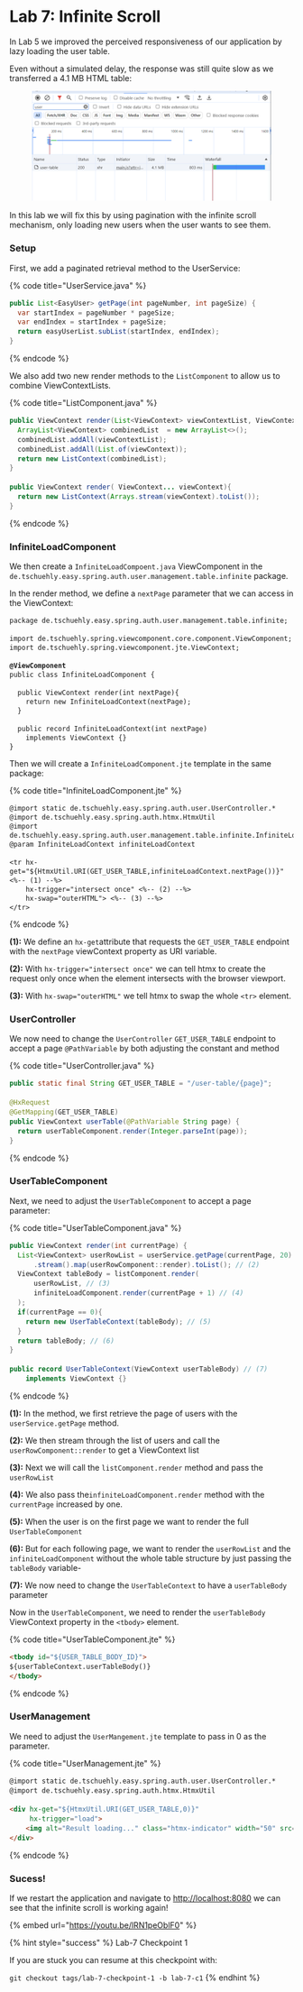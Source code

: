 # Lab 7: Infinite Scroll

In Lab 5 we improved the perceived responsiveness of our application by lazy loading the user table.

Even without a simulated delay, the response was still quite slow as we transferred a 4.1 MB HTML table:&#x20;

<figure><img src="../.gitbook/assets/image.png" alt=""><figcaption></figcaption></figure>

In this lab we will fix this by using pagination with the infinite scroll mechanism, only loading new users when the user wants to see them.

### Setup

First, we add a paginated retrieval method to the UserService:

{% code title="UserService.java" %}
```java
public List<EasyUser> getPage(int pageNumber, int pageSize) {
  var startIndex = pageNumber * pageSize;
  var endIndex = startIndex + pageSize;
  return easyUserList.subList(startIndex, endIndex);
}
```
{% endcode %}

We also add two new render methods to the `ListComponent` to allow us to combine ViewContextLists.

{% code title="ListComponent.java" %}
```java
public ViewContext render(List<ViewContext> viewContextList, ViewContext... viewContext){
  ArrayList<ViewContext> combinedList  = new ArrayList<>();
  combinedList.addAll(viewContextList);
  combinedList.addAll(List.of(viewContext));
  return new ListContext(combinedList);
}

public ViewContext render( ViewContext... viewContext){
  return new ListContext(Arrays.stream(viewContext).toList());
}
```
{% endcode %}

### InfiniteLoadComponent

We then create a `InfiniteLoadCompoent.java` ViewComponent in the `de.tschuehly.easy.spring.auth.user.management.table.infinite` package.

In the render method, we define a `nextPage` parameter that we can access in the ViewContext:

<pre class="language-java" data-title="InfiniteLoadComponent.java"><code class="lang-java">package de.tschuehly.easy.spring.auth.user.management.table.infinite;

import de.tschuehly.spring.viewcomponent.core.component.ViewComponent;
import de.tschuehly.spring.viewcomponent.jte.ViewContext;

<strong>@ViewComponent
</strong>public class InfiniteLoadComponent {

  public ViewContext render(int nextPage){
    return new InfiniteLoadContext(nextPage);
  }

  public record InfiniteLoadContext(int nextPage) 
    implements ViewContext {}
}
</code></pre>

Then we will create a `InfiniteLoadComponent.jte` template in the same package:

{% code title="InfiniteLoadComponent.jte" %}
```
@import static de.tschuehly.easy.spring.auth.user.UserController.*
@import de.tschuehly.easy.spring.auth.htmx.HtmxUtil
@import de.tschuehly.easy.spring.auth.user.management.table.infinite.InfiniteLoadComponent.InfiniteLoadContext
@param InfiniteLoadContext infiniteLoadContext

<tr hx-get="${HtmxUtil.URI(GET_USER_TABLE,infiniteLoadContext.nextPage())}" <%-- (1) --%>
    hx-trigger="intersect once" <%-- (2) --%>
    hx-swap="outerHTML"> <%-- (3) --%>
</tr>
```
{% endcode %}

**(1):** We define an `hx-get`attribute that requests the `GET_USER_TABLE` endpoint  with the `nextPage` viewContext property as URI variable.

**(2):** With `hx-trigger="intersect once"` we can tell htmx to create the request only once when the element intersects with the browser viewport.

**(3):** With `hx-swap="outerHTML"` we tell htmx to swap the whole `<tr>` element.

### UserController

We now need to change the `UserController` `GET_USER_TABLE` endpoint to accept a page `@PathVariable` by both adjusting the constant and method

{% code title="UserController.java" %}
```java
public static final String GET_USER_TABLE = "/user-table/{page}";

@HxRequest
@GetMapping(GET_USER_TABLE)
public ViewContext userTable(@PathVariable String page) {
  return userTableComponent.render(Integer.parseInt(page));
}
```
{% endcode %}

### UserTableComponent

Next, we need to adjust the `UserTableComponent` to accept a page parameter:

{% code title="UserTableComponent.java" %}
```java
public ViewContext render(int currentPage) {
  List<ViewContext> userRowList = userService.getPage(currentPage, 20) // (1)
      .stream().map(userRowComponent::render).toList(); // (2)
  ViewContext tableBody = listComponent.render(
      userRowList, // (3)
      infiniteLoadComponent.render(currentPage + 1) // (4)
  );
  if(currentPage == 0){
    return new UserTableContext(tableBody); // (5)
  }
  return tableBody; // (6)
}

public record UserTableContext(ViewContext userTableBody) // (7)
    implements ViewContext {}
```
{% endcode %}

**(1):** In the method, we first retrieve the page of users with the `userService.getPage` method.

**(2):** We then stream through the list of users and call the `userRowComponent::render` to get a ViewContext list

**(3):** Next we will call the `listComponent.render` method and pass the `userRowList`

**(4):** We also pass the`infiniteLoadComponent.render` method with the `currentPage` increased by one.

**(5):** When the user is on the first page we want to render the full `UserTableComponent`

**(6):** But for each following page, we want to render the `userRowList` and the `infiniteLoadComponent` without the whole table structure by just passing the `tableBody` variable-

**(7):** We now need to change the `UserTableContext` to have a `userTableBody` parameter

Now in the `UserTableComponent`, we need to render the `userTableBody` ViewContext property in the `<tbody>` element.

{% code title="UserTableComponent.jte" %}
```html
<tbody id="${USER_TABLE_BODY_ID}">
${userTableContext.userTableBody()}
</tbody>
```
{% endcode %}

### UserManagement

We need to adjust the `UserMangement.jte` template to pass in 0 as the parameter.

{% code title="UserManagement.jte" %}
```html
@import static de.tschuehly.easy.spring.auth.user.UserController.*
@import de.tschuehly.easy.spring.auth.htmx.HtmxUtil

<div hx-get="${HtmxUtil.URI(GET_USER_TABLE,0)}" 
     hx-trigger="load">
    <img alt="Result loading..." class="htmx-indicator" width="50" src="/spinner.svg"/>
</div>
```
{% endcode %}

### Sucess!

If we restart the application and navigate to [http://localhost:8080](http://localhost:8080/) we can see that the infinite scroll is working again!

{% embed url="https://youtu.be/lRN1peOblF0" %}

{% hint style="success" %}
Lab-7 Checkpoint 1

If you are stuck you can resume at this checkpoint with:

`git checkout tags/lab-7-checkpoint-1 -b lab-7-c1`
{% endhint %}
